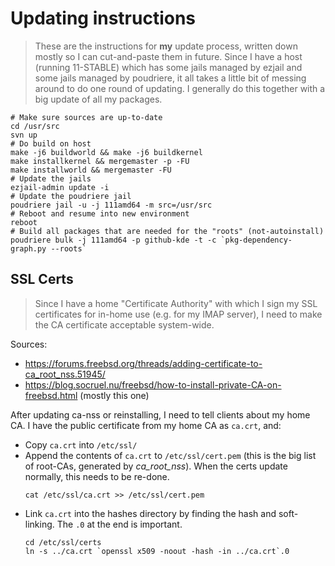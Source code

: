 # Updating instructions

> These are the instructions for **my** update process, written
> down mostly so I can cut-and-paste them in future.
> Since I have a host (running 11-STABLE) which has some
> jails managed by ezjail and some jails managed by poudriere,
> it all takes a little bit of messing around to do one round
> of updating. I generally do this together with a big update
> of all my packages.

```
# Make sure sources are up-to-date
cd /usr/src
svn up
# Do build on host
make -j6 buildworld && make -j6 buildkernel 
make installkernel && mergemaster -p -FU
make installworld && mergemaster -FU
# Update the jails
ezjail-admin update -i
# Update the poudriere jail
poudriere jail -u -j 111amd64 -m src=/usr/src
# Reboot and resume into new environment
reboot
# Build all packages that are needed for the "roots" (not-autoinstall)
poudriere bulk -j 111amd64 -p github-kde -t -c `pkg-dependency-graph.py --roots`
```

## SSL Certs

> Since I have a home "Certificate Authority" with which I sign
> my SSL certificates for in-home use (e.g. for my IMAP server),
> I need to make the CA certificate acceptable system-wide.

Sources:
 - https://forums.freebsd.org/threads/adding-certificate-to-ca_root_nss.51945/
 - https://blog.socruel.nu/freebsd/how-to-install-private-CA-on-freebsd.html (mostly this one)
 
After updating ca-nss or reinstalling, I need to tell clients about
my home CA. I have the public certificate from my home CA as `ca.crt`, and:

 - Copy `ca.crt` into `/etc/ssl/`
 - Append the contents of `ca.crt` to `/etc/ssl/cert.pem` (this is the
   big list of root-CAs, generated by *ca_root_nss*). When the certs update
   normally, this needs to be re-done.
   ```
   cat /etc/ssl/ca.crt >> /etc/ssl/cert.pem
   ```
 - Link `ca.crt` into the hashes directory by finding the hash and soft-linking.
   The `.0` at the end is important.
   ```
   cd /etc/ssl/certs
   ln -s ../ca.crt `openssl x509 -noout -hash -in ../ca.crt`.0
   ```
